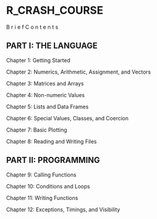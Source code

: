 R_CRASH_COURSE
==============
B r i e f C o n t e n t s


PART I: THE LANGUAGE
--------------------


Chapter 1: Getting Started 

Chapter 2: Numerics, Arithmetic, Assignment, and Vectors 

Chapter 3: Matrices and Arrays 

Chapter 4: Non-numeric Values 

Chapter 5: Lists and Data Frames 

Chapter 6: Special Values, Classes, and Coercion 

Chapter 7: Basic Plotting 

Chapter 8: Reading and Writing Files 


PART II: PROGRAMMING
--------------------


Chapter 9: Calling Functions 

Chapter 10: Conditions and Loops 

Chapter 11: Writing Functions 

Chapter 12: Exceptions, Timings, and Visibility 
